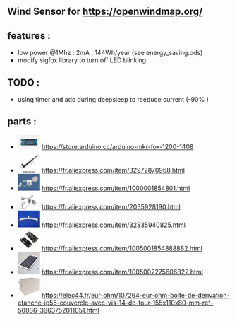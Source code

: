 ## Wind Sensor for https://openwindmap.org/

## features :
* low power @1Mhz : 2mA , 144Wh/year (see energy_saving.ods)
* modify sigfox library to turn off LED blinking

## TODO :
* using timer and adc during deepsleep to reeduce current (-90% )

## parts :
* <img src="img/mkrfox.jpg" width="50"> https://store.arduino.cc/arduino-mkr-fox-1200-1408
* <img src="img/antenna.png"> https://fr.aliexpress.com/item/32972870968.html
* <img src="img/girouette.jpg" /> https://fr.aliexpress.com/item/1000001854801.html
* <img src="img/anemometer.jpg"> https://fr.aliexpress.com/item/2035928190.html
* <img src="img/arm.jpg" /> https://fr.aliexpress.com/item/32835940825.html
* <img src="img/module18650.jpg"> https://fr.aliexpress.com/item/1005001854888882.html
* <img src="img/solarpanel.jpg"> https://fr.aliexpress.com/item/1005002275606822.html
* <img src="img/box.jpg" width="50"> https://elec44.fr/eur-ohm/107264-eur-ohm-boite-de-derivation-etanche-ip55-couvercle-avec-vis-14-de-tour-155x110x80-mm-ref-50036-3663752011051.html
